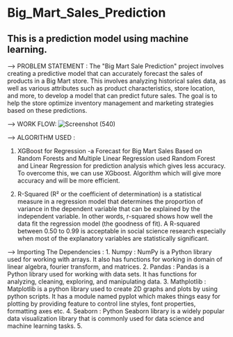 # Big_Mart_Sales_Prediction #
## This is a prediction model using machine learning. ##

--> PROBLEM STATEMENT : The "Big Mart Sale Prediction" project involves creating a predictive model that can accurately forecast the sales of products in a Big Mart store. This involves analyzing historical sales data, as 
    well as various attributes such as product characteristics, store location, and more, to develop a model that can predict future sales. The goal is to help the store optimize inventory management and marketing 
    strategies based on these predictions.

--> WORK FLOW: ![Screenshot (540)](https://github.com/rishitamandal/Big_Mart_Sales_Prediction/assets/92074430/8da468c1-2648-442b-adba-6be832568fc6)

--> ALGORITHM USED : 
   1. XGBoost for Regression -a Forecast for Big Mart Sales Based on Random Forests and Multiple Linear Regression used Random Forest and Linear Regression for prediction analysis which gives less accuracy. To overcome 
      this, we can use XGboost. Algorithm which will give more accuracy and will be more efficient.
   
   2. R-Squared (R² or the coefficient of determination) is a statistical measure in a regression model that determines the proportion of variance in the dependent variable that can be explained by the independent 
      variable. In 
      other words, r-squared shows how well the data fit the regression model (the goodness of fit). A R-squared between 0.50 to 0.99 is acceptable in social science research especially when most of the explanatory 
      variables are statistically significant.

--> Importing The Dependencies : 
     1. Numpy : NumPy is a Python library used for working with arrays. It also has functions for working in domain of linear algebra, fourier transform, and matrices.
     2. Pandas : Pandas is a Python library used for working with data sets. It has functions for analyzing, cleaning, exploring, and manipulating data.
     3. Mathplotlib : Matplotlib is a python library used to create 2D graphs and plots by using python scripts. It has a module named pyplot which makes things easy for plotting by providing feature to control line 
        styles, font properties, formatting axes etc.
     4. Seaborn : Python Seaborn library is a widely popular data visualization library that is commonly used for data science and machine learning tasks.
     5. 

